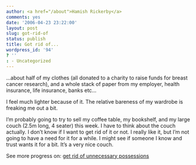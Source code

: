 ```yaml
---
author: <a href="/about">Hamish Rickerby</a>
comments: yes
date: '2006-04-23 23:22:00'
layout: post
slug: got-rid-of
status: publish
title: Got rid of...
wordpress_id: '94'
? ''
: - Uncategorized
---
```


<div><div><p>...about half of my clothes (all donated to a charity to raise funds for breast cancer research), and a whole stack of paper from my employer, health insurance, life insurance, banks etc&#8230;</p>	<p>I feel much lighter because of it.  The relative bareness of my wardrobe is freaking me out a bit.</p>	<p>I&#8217;m probably going to try to sell my coffee table, my bookshelf, and my large couch (2.5m long, 4 seater) this week.  I have to think about the couch actually.  I don&#8217;t know if I want to get rid of it or not.  I really like it, but I&#8217;m not going to have a need for it for a while.  I might see if someone I know and trust wants it for a bit.  It&#8217;s a very nice couch.</p></div><div>See more progress on: <a href="http://www.43things.com/people/progress/rickerbh?on=2682480">get rid of unnecessary possessions</a></div></div>